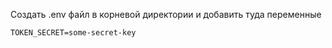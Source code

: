Создать .env файл в корневой директории и добавить туда переменные

```
TOKEN_SECRET=some-secret-key
```
